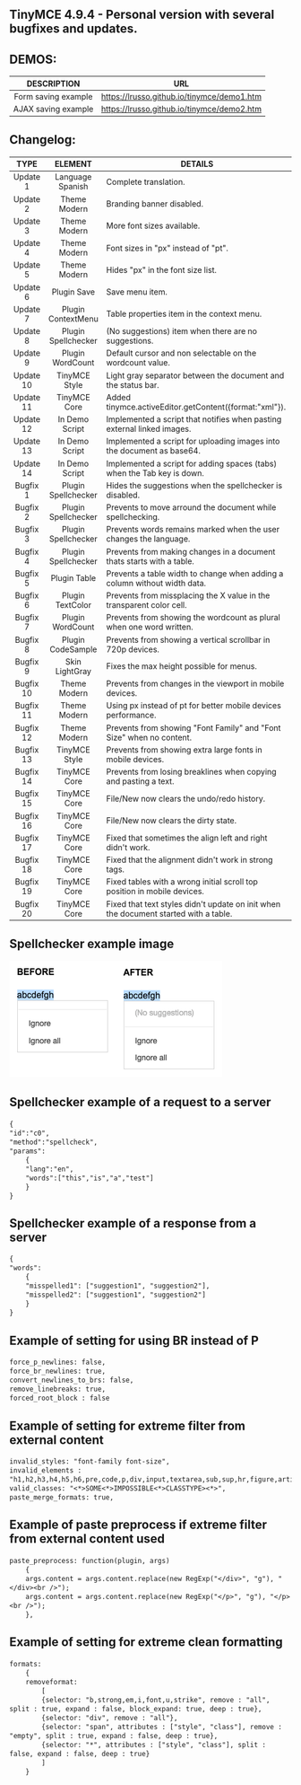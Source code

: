 ## TinyMCE 4.9.4 - Personal version with several bugfixes and updates.

## DEMOS:

DESCRIPTION | URL
:---: | --- |
Form saving example | https://lrusso.github.io/tinymce/demo1.htm
AJAX saving example | https://lrusso.github.io/tinymce/demo2.htm

## Changelog:

TYPE | ELEMENT | DETAILS
:---: | :---: | --- |
Update 1 | Language Spanish | Complete translation.
Update 2 | Theme Modern | Branding banner disabled.
Update 3 | Theme Modern | More font sizes available.
Update 4 | Theme Modern | Font sizes in "px" instead of "pt".
Update 5 | Theme Modern | Hides "px" in the font size list.
Update 6 | Plugin Save | Save menu item.
Update 7 | Plugin ContextMenu | Table properties item in the context menu.
Update 8 | Plugin Spellchecker | (No suggestions) item when there are no suggestions.
Update 9 | Plugin WordCount | Default cursor and non selectable on the wordcount value.
Update 10 | TinyMCE Style | Light gray separator between the document and the status bar.
Update 11 | TinyMCE Core | Added tinymce.activeEditor.getContent({format:"xml"}).
Update 12 | In Demo Script | Implemented a script that notifies when pasting external linked images.
Update 13 | In Demo Script | Implemented a script for uploading images into the document as base64.
Update 14 | In Demo Script | Implemented a script for adding spaces (tabs) when the Tab key is down.
Bugfix 1 | Plugin Spellchecker | Hides the suggestions when the spellchecker is disabled.
Bugfix 2 | Plugin Spellchecker | Prevents to move arround the document while spellchecking.
Bugfix 3 | Plugin Spellchecker | Prevents words remains marked when the user changes the language.
Bugfix 4 | Plugin Spellchecker | Prevents from making changes in a document thats starts with a table.
Bugfix 5 | Plugin Table | Prevents a table width to change when adding a column without width data.
Bugfix 6 | Plugin TextColor | Prevents from missplacing the X value in the transparent color cell.
Bugfix 7 | Plugin WordCount | Prevents from showing the wordcount as plural when one word written.
Bugfix 8 | Plugin CodeSample | Prevents from showing a vertical scrollbar in 720p devices.
Bugfix 9 | Skin LightGray | Fixes the max height possible for menus.
Bugfix 10 | Theme Modern | Prevents from changes in the viewport in mobile devices.
Bugfix 11 | Theme Modern | Using px instead of pt for better mobile devices performance.
Bugfix 12 | Theme Modern | Prevents from showing "Font Family" and "Font Size" when no content.
Bugfix 13 | TinyMCE Style | Prevents from showing extra large fonts in mobile devices.
Bugfix 14 | TinyMCE Core | Prevents from losing breaklines when copying and pasting a text.
Bugfix 15 | TinyMCE Core | File/New now clears the undo/redo history.
Bugfix 16 | TinyMCE Core | File/New now clears the dirty state.
Bugfix 17 | TinyMCE Core | Fixed that sometimes the align left and right didn't work.
Bugfix 18 | TinyMCE Core | Fixed that the alignment didn't work in strong tags.
Bugfix 19 | TinyMCE Core | Fixed tables with a wrong initial scroll top position in mobile devices.
Bugfix 20 | TinyMCE Core | Fixed that text styles didn't update on init when the document started with a table.

## Spellchecker example image

![alt spellchecker](https://raw.githubusercontent.com/lrusso/tinymce/master/spellchecker.png)

## Spellchecker example of a request to a server

```
{
"id":"c0",
"method":"spellcheck",
"params":
    {
    "lang":"en",
    "words":["this","is","a","test"]
    }
}
```

## Spellchecker example of a response from a server

```
{
"words":
    {
    "misspelled1": ["suggestion1", "suggestion2"],
    "misspelled2": ["suggestion1", "suggestion2"]
    }
}
```

## Example of setting for using BR instead of P

```
force_p_newlines: false,
force_br_newlines: true,
convert_newlines_to_brs: false,
remove_linebreaks: true,
forced_root_block : false
```

## Example of setting for extreme filter from external content

```
invalid_styles: "font-family font-size",
invalid_elements : "h1,h2,h3,h4,h5,h6,pre,code,p,div,input,textarea,sub,sup,hr,figure,article,iframe,header,footer,section,nav,aside,form,script",
valid_classes: "<*>SOME<*>IMPOSSIBLE<*>CLASSTYPE><*>",
paste_merge_formats: true,
```

## Example of paste preprocess if extreme filter from external content used

```
paste_preprocess: function(plugin, args)
    {
    args.content = args.content.replace(new RegExp("</div>", "g"), "</div><br />");
    args.content = args.content.replace(new RegExp("</p>", "g"), "</p><br />");
    },
```

## Example of setting for extreme clean formatting

```
formats:
    {
    removeformat:
        [
        {selector: "b,strong,em,i,font,u,strike", remove : "all", split : true, expand : false, block_expand: true, deep : true},
        {selector: "div", remove : "all"},
        {selector: "span", attributes : ["style", "class"], remove : "empty", split : true, expand : false, deep : true},
        {selector: "*", attributes : ["style", "class"], split : false, expand : false, deep : true}
        ]
    }
```
